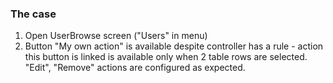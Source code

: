 ### The case
1. Open UserBrowse screen ("Users" in menu)
2. Button "My own action" is available despite controller has a rule - action this button is linked is available only when 2 table rows are selected. "Edit", "Remove" actions are configured as expected.

